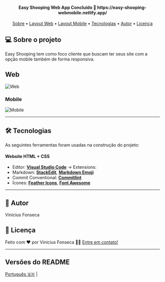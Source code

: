 
<h4 align="center"> 
Easy Shooping Web App Concluído 🚀  https://easy-shooping-webmobile.netlify.app/
</h4>

<p align="center">
 <a href="#-sobre-o-projeto">Sobre</a> •
 <a href="#-Web">Layout Web</a> • 
 <a href="#-Mobile">Layout Mobile</a> • 
 <a href="#-tecnologias">Tecnologias</a> • 
 <a href="#-autor">Autor</a> • 
 <a href="#user-content--licença">Licença</a>
</p>


## 💻 Sobre o projeto

Easy Shooping tem como foco cliente que buscam ter seus site com a opção mobile também de forma responsiva.

## Web

 ![Web](https://user-images.githubusercontent.com/87347314/164873241-d0e20dee-7035-485d-8b5f-d1b2e98a50aa.png)


### Mobile

 ![Mobile](https://user-images.githubusercontent.com/87347314/164873246-2b86130d-6df4-4f08-ad49-260647d50de8.png)

---

## 🛠 Tecnologias

As seguintes ferramentas foram usadas na construção do projeto:

#### **Website**  HTML  +  CSS


-   Editor:  **[Visual Studio Code](https://code.visualstudio.com/)**  → Extensions:  
-   Markdown:  **[StackEdit](https://stackedit.io/)**,  **[Markdown Emoji](https://gist.github.com/rxaviers/7360908)**
-   Commit Conventional:  **[Commitlint](https://github.com/conventional-changelog/commitlint)**
-   Ícones:  **[Feather Icons](https://feathericons.com/)**,  **[Font Awesome](https://fontawesome.com/)**

---


## 🦸 Autor

Vinicius Fonseca

## 📝 Licença



Feito com ❤️ por Vinicius Fonseca 👋🏽 [Entre em contato!](https://www.linkedin.com/in/viniciusfonsecapr)

---

##  Versões do README

[Português 🇧🇷](./README.md)  | 
